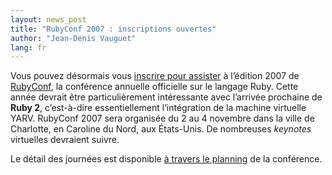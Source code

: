 ```yaml
---
layout: news_post
title: "RubyConf 2007 : inscriptions ouvertes"
author: "Jean-Denis Vauguet"
lang: fr
---
```


Vous pouvez désormais vous [inscrire pour assister][1] à l’édition 2007
de [RubyConf][2], la conférence annuelle officielle sur le langage Ruby.
Cette année devrait être particulièrement intéressante avec l’arrivée
prochaine de **Ruby 2**, c’est-à-dire essentiellement l’intégration de
la machine virtuelle YARV. RubyConf 2007 sera organisée du 2 au 4
novembre dans la ville de Charlotte, en Caroline du Nord, aux
États-Unis. De nombreuses *keynotes* virtuelles devraient suivre.

Le détail des journées est disponible [à travers le planning][3] de la
conférence.



[1]: http://www.regonline.com/rubyconf2007 
[2]: http://rubyconf.org/ 
[3]: http://www.rubyconf.org/agenda.html 
